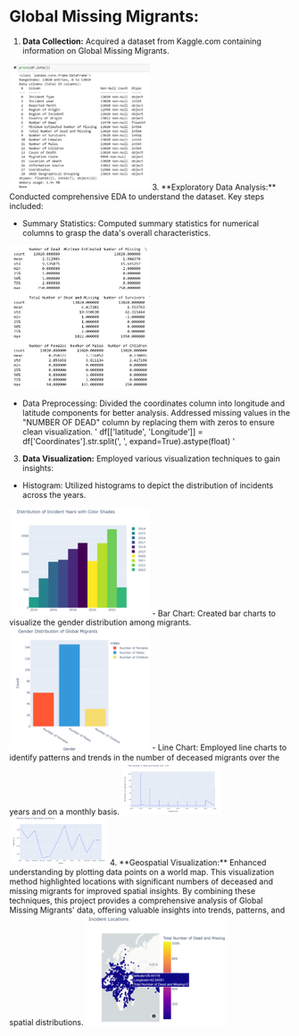 
# Global Missing Migrants:
1.	**Data Collection:** Acquired a dataset from Kaggle.com containing information on Global Missing Migrants.
<img src="Images/Migrants_Basic_Info.png" alt="alt text" width="50%" height="50%">
3.	**Exploratory Data Analysis:** Conducted comprehensive EDA to understand the dataset. Key steps included:

-	Summary Statistics: Computed summary statistics for numerical columns to grasp the data's overall characteristics.
<img src="Images/Summary_Stat.png" alt="alt text" width="50%" height="50%">

-	Data Preprocessing: Divided the coordinates column into longitude and latitude components for better analysis. Addressed missing values in the "NUMBER OF DEAD" column by replacing them with zeros to ensure clean visualization.
   ' df[['latitude', 'Longitude']] = df['Coordinates'].str.split(', ', expand=True).astype(float)  '

3.	**Data Visualization:** Employed various visualization techniques to gain insights:
-	Histogram: Utilized histograms to depict the distribution of incidents across the years.
  <img src="Images/Histogram.png" alt="alt text" width="50%" height="50%">
-	Bar Chart: Created bar charts to visualize the gender distribution among migrants.
  <img src="Images/BarChart.png" alt="alt text" width="50%" height="50%">
-	Line Chart: Employed line charts to identify patterns and trends in the number of deceased migrants over the years and on a monthly basis.
    <img src="Images/Yearly_Trends.png" alt="alt text" width="35%" height="35%">        <img src="Images/Monthly_Trends.png" alt="alt text" width="35%" height="35%">
4.	**Geospatial Visualization:** Enhanced understanding by plotting data points on a world map. This visualization method highlighted locations with significant numbers of deceased and missing migrants for improved spatial insights.
By combining these techniques, this project provides a comprehensive analysis of Global Missing Migrants' data, offering valuable insights into trends, patterns, and spatial distributions.
<img src="Images/Geospatial.png" alt="alt text" width="50%" height="50%">






